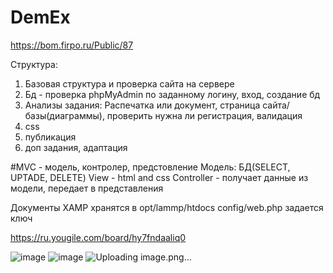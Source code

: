 # DemEx
https://bom.firpo.ru/Public/87

Структура: 
1. Базовая структура и проверка сайта на сервере
2. Бд - проверка phpMyAdmin по заданному логину,  вход,  создание бд
3. Анализы задания: Распечатка или документ, страница сайта/базы(диаграммы), проверить нужна ли регистрация, валидация
4. css
5. публикация
6. доп задания, адаптация


#MVC - модель, контролер, предстовление
Модель: БД(SELECT, UPTADE, DELETE)
View - html and css
Controller - получает данные из модели, передает в представления

Документы XAMP хранятся в opt/lammp/htdocs
config/web.php задается ключ

https://ru.yougile.com/board/hy7fndaaliq0

![image](https://github.com/user-attachments/assets/c6ea6532-1069-4015-9d2e-a08b2f11b5a4)
![image](https://github.com/user-attachments/assets/5c9aa72a-6818-4eef-ae81-4d63a2c56e8f)
![Uploading image.png…]()

